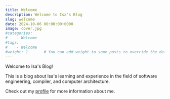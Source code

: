 ```yaml
---
title: Welcome
description: Welcome to Isa's Blog
slug: welcome
date: 2024-10-06 00:00:00+0000
image: cover.jpg
#categories:
#    - Welcome
#tags:
#    - Welcome
#weight: 1       # You can add weight to some posts to override the default sorting (date descending)
---
```


Welcome to Isa's Blog!

This is a blog about Isa's learning and experience in the field of software engineering, compiler, and computer architecture.

Check out my [profile](https://isa-lai.com/) for more information about me.